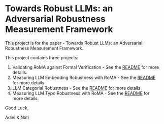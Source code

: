 # Towards Robust LLMs: an Adversarial Robustness Measurement Framework
This project is for the paper - Towards Robust LLMs: an Adversarial Robustness Measurement Framework.

This project contains three projects:

1. Validating RoMA against Formal Verification -  See the [README](validate-RoMA-with-exact-count/README.md) for more details.
2. Measuring LLM Embedding Robustness with RoMA - See the   [README](llm-embedding-robustness-with-RoMA/README.md) for more details.
3. LLM Categorial Robustness - See the  [README](llm-categorial-robustness/README.md) for more details.
4. Measuring LLM Typo Robustness with RoMA - See the [README](llm-typo-robustness-with-RoMA/README.md) for more details.

Good Luck,

Adiel & Nati
